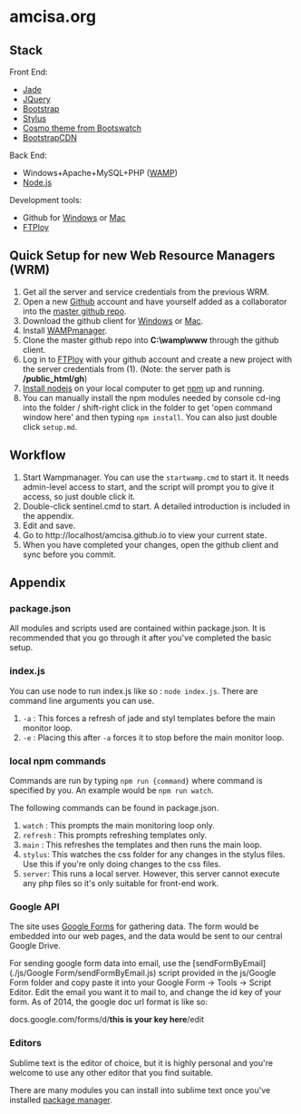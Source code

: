 amcisa.org
==================

Stack
-------------

Front End: 

- [Jade](http://jade-lang.com/)
- [JQuery](https://jquery.com/)
- [Bootstrap](http://getbootstrap.com/)
- [Stylus](http://stylus-lang.com/)
- [Cosmo theme from Bootswatch](http://bootswatch.com/cosmo/) 
- [BootstrapCDN](http://www.bootstrapcdn.com/)

Back End: 
- Windows+Apache+MySQL+PHP ([WAMP](http://www.wampserver.com/))
- [Node.js](https://nodejs.org/en/)

Development tools:

- Github for [Windows](https://windows.github.com/) or [Mac](https://mac.github.com/)
- [FTPloy](https://ftploy.com)

Quick Setup for new Web Resource Managers (WRM)
-----------------------------------------------

1. Get all the server and service credentials from the previous WRM.
2. Open a new [Github](https://github.com/) account and have yourself added as a collaborator into the [master github repo](https://github.com/amcisa/amcisa.github.io).
3. Download the github client for [Windows](https://windows.github.com/) or [Mac](https://mac.github.com/).
4. Install [WAMPmanager](http://www.wampserver.com/).
5. Clone the master github repo into **C:\wamp\www** through the github client.
6. Log in to [FTPloy](https://ftploy.com) with your github account and create a new project with the server credentials from (1). (Note: the server path is **/public_html/gh**)
7. [Install nodejs](http://nodejs.org/) on your local computer to get [npm](https://www.npmjs.org/) up and running.
8. You can manually install the npm modules needed by console cd-ing into the folder / shift-right click in the folder to get 'open command window here' and then typing `npm install`. You can also just double click `setup.md`.

Workflow
------------------------

1. Start Wampmanager. You can use the `startwamp.cmd` to start it. It needs admin-level access to start, and the script will prompt you to give it access, so just double click it.
2. Double-click sentinel.cmd to start. A detailed introduction is included in the appendix.
3. Edit and save. 
4. Go to http://localhost/amcisa.github.io to view your current state.
5. When you have completed your changes, open the github client and sync before you commit.

Appendix
-----------------------

### package.json

All modules and scripts used are contained within package.json. It is recommended that you go through it after you've completed the basic setup.

### index.js

You can use node to run index.js like so : `node index.js`. There are command line arguments you can use.

1. `-a` : This forces a refresh of jade and styl templates before the main monitor loop.
2. `-e` : Placing this after `-a` forces it to stop before the main monitor loop.

### local npm commands

Commands are run by typing `npm run {command}` where command is specified by you. An example would be `npm run watch`.

The following commands can be found in package.json.

1. `watch` : This prompts the main monitoring loop only.
2. `refresh` : This prompts refreshing templates only.
3. `main` : This refreshes the templates and then runs the main loop.
4. `stylus`: This watches the css folder for any changes in the stylus files. Use this if you're only doing changes to the css files.
5. `server`: This runs a local server. However, this server cannot execute any php files so it's only suitable for front-end work.

### Google API 

The site uses [Google Forms](https://support.google.com/docs/answer/87809?hl=en) for gathering data. The form would be embedded into our web pages, and the data would be sent to our central Google Drive. 

For sending google form data into email, use the [sendFormByEmail](./js/Google Form/sendFormByEmail.js) script provided in the js/Google Form folder and copy paste it into your Google Form -> Tools -> Script Editor. Edit the email you want it to mail to, and change the id key of your form. As of 2014, the google doc url format is like so:

docs.google.com/forms/d/__this is your key here__/edit

### Editors

Sublime text is the editor of choice, but it is highly personal and you're welcome to use any other editor that you find suitable.

There are many modules you can install into sublime text once you've installed [package manager](https://packagecontrol.io/installation).
